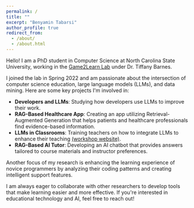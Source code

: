 ```yaml
---
permalink: /
title: ""
excerpt: "Benyamin Tabarsi"
author_profile: true
redirect_from: 
  - /about/
  - /about.html
---
```



Hello! I am a PhD student in Computer Science at North Carolina State University, working in the [Game2Learn Lab](https://eliza.csc.ncsu.edu) under Dr. Tiffany Barnes. 

I joined the lab in Spring 2022 and am passionate about the intersection of computer science education, large language models (LLMs), and data mining. Here are some key projects I'm involved in:

- **Developers and LLMs**: Studying how developers use LLMs to improve their work.
- **RAG-Based Healthcare App**: Creating an app utilizing Retrieval-Augmented Generation that helps patients and healthcare professionals find evidence-based information.
- **LLMs in Classrooms**: Training teachers on how to integrate LLMs to enhance their teaching [(workshop website)](https://go.ncsu.edu/chatgpt-workshop).
- **RAG-Based AI Tutor**: Developing an AI chatbot that provides answers tailored to course materials and instructor preferences.

Another focus of my research is enhancing the learning experience of novice programmers by analyzing their coding patterns and creating intelligent support features.

I am always eager to collaborate with other researchers to develop tools that make learning easier and more effective. If you're interested in educational technology and AI, feel free to reach out!